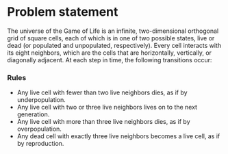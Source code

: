# Problem statement
The universe of the Game of Life is an infinite, two-dimensional orthogonal grid of square cells, each 
of which is in one of two possible states, live or dead (or populated and unpopulated, respectively). 
Every cell interacts with its eight neighbors, which are the cells that are horizontally, vertically, or 
diagonally adjacent. At each step in time, the following transitions occur:

### Rules
- Any live cell with fewer than two live neighbors dies, as if by underpopulation.
- Any live cell with two or three live neighbors lives on to the next generation.
- Any live cell with more than three live neighbors dies, as if by overpopulation.
- Any dead cell with exactly three live neighbors becomes a live cell, as if by reproduction.
